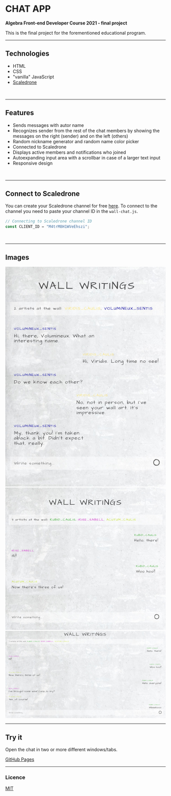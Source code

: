 # CHAT APP

**Algebra Front-end Developer Course 2021 - final project**

This is the final project for the forementioned educational program.
___

## Technologies

- HTML
- CSS
- "vanilla" JavaScript
- [Scaledrone](https://www.scaledrone.com/)

<br>

___

## Features

- Sends messages with autor name
- Recognizes sender from the rest of the chat members by showing the messages on the right (sender) and on the left (others)
- Random nickname generator and random name color picker
- Connected to Scaledrone
- Displays active members and notifications who joined
- Autoexpanding input area with a scrollbar in case of a larger text input
- Responsive design

<br>

___

## Connect to Scaledrone

You can create your Scaledrone channel for free [here](https://dashboard.scaledrone.com/channels).
To connect to the channel you need to paste your channel ID in the `wall-chat.js`.

  ```js
  // Connecting to Scaledrone channel ID
  const CLIENT_ID = "M4trM8H1WVeEhszi";
  ```

<br>

___

## Images

![mobile](visuals/wall-chat-mobile.jpg)
<br>
![tablet](visuals/wall-chat-tablet.jpg)
<br>
![desktop](visuals/wall-chat-desktop.jpg)
<br>
___

## Try it

Open the chat in two or more different windows/tabs.

[GitHub Pages](https://github.com/emarekica/seminarski-algebra/settings/pages)

___

### Licence 

[MIT](https://choosealicense.com/licenses/mit/)


